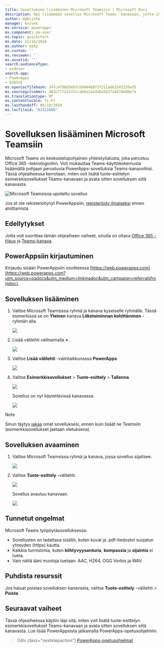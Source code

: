 ```yaml
---
title: Sovelluksen lisääminen Microsoft Teamsiin | Microsoft Docs
description: Opi lisäämään sovellus Microsoft Teams -kanavaan, jotta ihmiset, joiden kanssa olet jakanut sovelluksen, voivat avata sen kyseisessä kanavassa.
author: mgblythe
manager: kvivek
ms.service: powerapps
ms.component: pa-user
ms.topic: quickstart
ms.date: 11/16/2018
ms.author: matp
ms.custom: ''
ms.reviewer: ''
ms.assetid: ''
search.audienceType:
- enduser
search.app:
- PowerApps
- D365CE
ms.openlocfilehash: 34fc4f9603ebfcb9944b871f211a6b1541235ed5
ms.sourcegitcommit: 483c777a1537ccab6a2a2da6a5d1fe4470dd0e7e
ms.translationtype: MT
ms.contentlocale: fi-FI
ms.lasthandoff: 06/19/2019
ms.locfileid: "63321680"
---
```

# <a name="add-an-app-to-microsoft-teams"></a>Sovelluksen lisääminen Microsoft Teamsiin

Microsoft Teams on keskustelupohjainen yhteistyöalusta, joka perustuu Office 365 -teknologioihin. Voit mukauttaa Teams-käyttökokemusta lisäämällä pohjaan perustuvia PowerApps-sovelluksia Teams-kanavoihisi. Tässä ohjeaiheessa kerrotaan, miten voit lisätä tuote-esittelyn esimerkkisovellukset Teams-kanavaan ja avata sitten sovelluksen siitä kanavasta. 

![Microsoft Teamsissa upotettu sovellus](./media/open-app-embedded-in-teams/embedded-app.png)

Jos et ole rekisteröitynyt PowerAppsiin, [rekisteröidy ilmaiseksi](https://web.powerapps.com/signup?redirect=marketing&email=) ennen aloittamista.

## <a name="prerequisites"></a>Edellytykset

Jotta voit suorittaa tämän ohjeaiheen vaiheet, sinulla on oltava [Office 365 -tilaus](https://signup.microsoft.com/Signup?OfferId=467eab54-127b-42d3-b046-3844b860bebf&dl=O365_BUSINESS_PREMIUM&ali=1) ja [Teams-kanava](https://www.youtube.com/watch?v=he2f1quaR7M).

## <a name="sign-in-to-powerapps"></a>PowerAppsiin kirjautuminen

Kirjaudu sisään PowerAppsiin osoitteessa [https://web.powerapps.com](https://web.powerapps.com?utm_source=padocs&utm_medium=linkinadoc&utm_campaign=referralsfromdoc).

## <a name="add-an-app"></a>Sovelluksen lisääminen

1. Valitse Microsoft Teamsissa ryhmä ja kanava kyseiselle ryhmälle. Tässä esimerkissä se on **Yleinen** kanava **Liiketoiminnan kehittäminen** -ryhmän alla.

    ![](./media/open-app-embedded-in-teams/teams-select-channel.png)

2. Lisää välilehti valitsemalla **+** .

    ![](./media/open-app-embedded-in-teams/teams-add-tab.png)

3. Valitse **Lisää välilehti** -valintaikkunassa **PowerApps**.

    ![](./media/open-app-embedded-in-teams/add-a-tab.png)

4. Valitse **Esimerkkisovellukset** > **Tuote-esittely** > **Tallenna**.

    ![](./media/open-app-embedded-in-teams/select-an-app.png)

    Sovellus on nyt käytettävissä kanavassa.

    ![](./media/open-app-embedded-in-teams/app-in-channel.png)

> [!NOTE]
> Sinun täytyy [jakaa](../maker/canvas-apps/share-app.md) omat sovelluksesi, ennen kuin lisäät ne Teamsiin (esimerkkisovellukset jaetaan oletuksena).

## <a name="open-an-app"></a>Sovelluksen avaaminen

1. Valitse Microsoft Teamsissa ryhmä ja kanava, jossa sovellus sijaitsee.

    ![](./media/open-app-embedded-in-teams/teams-select-channel.png)

2. Valitse **Tuote-esittely** -välilehti.

    ![](./media/open-app-embedded-in-teams/open-tab.png)

    Sovellus avautuu kanavaan.

    ![](./media/open-app-embedded-in-teams/app-in-channel.png)

## <a name="known-issues"></a>Tunnetut ongelmat

Microsoft Teams työpöytäsovelluksessa:

* Sovellusten on ladattava sisältö, kuten kuvat ja .pdf-tiedostot suojatun yhteyden (https) kautta.
* Kaikkia tunnistimia, kuten **kiihtyvyysanturia**, **kompassia** ja **sijaintia** ei tueta.
* Vain näitä ääni muotoja tuetaan: AAC, H264, OGG Vorbis ja WAV.

## <a name="clean-up-resources"></a>Puhdista resurssit

Jos haluat poistaa sovelluksen kanavasta, valitse **Tuote-esittely** -välilehti > **Poista**.

## <a name="next-steps"></a>Seuraavat vaiheet

Tässä ohjeaiheessa käytiin läpi sitä, miten voit lisätä tuote-esittelyn esimerkkisovellukset Teams-kanavaan ja avata sitten sovelluksen siitä kanavasta. Lue lisää PowerAppsista jatkamalla PowerApps-opetusohjelmiin.

> [!div class="nextstepaction"]
> [PowerApps-opetusohjelmat](../maker/canvas-apps/get-started-create-from-blank.md)
